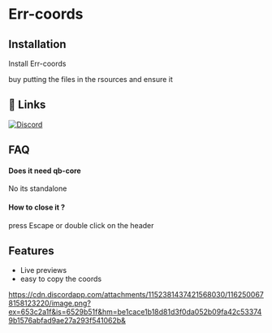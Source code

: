 
# Err-coords




## Installation

Install Err-coords

buy putting the files in the rsources and ensure it 
 
## 🔗 Links
[![Discord](https://img.shields.io/badge/Discord-%235865F2.svg?style=for-the-badge&logo=discord&logoColor=white)](https://discord.com/invite/dBtVfbp2dq)



## FAQ

#### Does it need qb-core

No its standalone

#### How to close it ?

press Escape or double click on the header

## Features

- Live previews
- easy to copy the coords

https://cdn.discordapp.com/attachments/1152381437421568030/1162500678158123220/image.png?ex=653c2a1f&is=6529b51f&hm=be1cace1b18d81d3f0da052b09fa42c533749b1576abfad9ae27a293f541062b&
